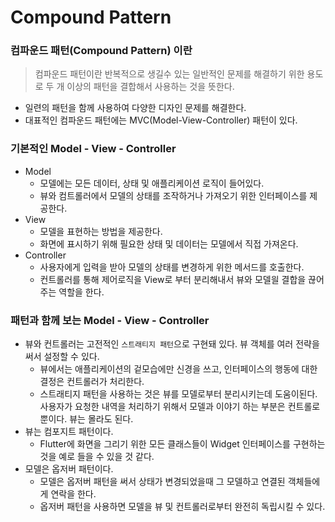 # Compound Pattern

### 컴파운드 패턴(Compound Pattern) 이란

> 컴파운드 패턴이란 반복적으로 생길수 있는 일반적인 문제를 해결하기 위한 용도로 두 개 이상의 패턴을 결합해서 사용하는 것을 뜻한다.

- 일련의 패턴을 함께 사용하여 다양한 디자인 문제를 해결한다.
- 대표적인 컴파운드 패턴에는 MVC(Model-View-Controller) 패턴이 있다.

### 기본적인 Model - View - Controller

- Model
  - 모델에는 모든 데이터, 상태 및 애플리케이션 로직이 들어있다.
  - 뷰와 컴트롤러에서 모델의 상태를 조작하거나 가져오기 위한 인터페이스를 제공한다.
- View
  - 모델을 표현하는 방법을 제공한다.
  - 화면에 표시하기 위해 필요한 상태 및 데이터는 모델에서 직접 가져온다.
- Controller
  - 사용자에게 입력을 받아 모델의 상태를 변경하게 위한 메서드를 호출한다.
  - 컨트롤러를 통해 제어로직을 View로 부터 분리해내서 뷰와 모델읠 결합을 끊어주는 역할을 한다.

### 패턴과 함께 보는 Model - View - Controller

- 뷰와 컨트롤러는 고전적인 `스트래티지 패턴`으로 구현돼 있다. 뷰 객체를 여러 전략을 써서 설정할 수 있다.
  - 뷰에서는 애플리케이션의 겉모습에만 신경을 쓰고, 인터페이스의 행동에 대한 결정은 컨트롤러가 처리한다.
  - 스트래티지 패턴을 사용하는 것은 뷰를 모델로부터 분리시키는데 도움이된다. 사용자가 요청한 내역을 처리하기 위해서 모델과 이야기 하는 부분은 컨트롤로 뿐이다. 뷰는 몰라도 된다.
- 뷰는 컴포지트 패턴이다.
  - Flutter에 화면을 그리기 위한 모든 클래스들이 Widget 인터페이스를 구현하는 것을 예로 들을 수 있을 것 같다.
- 모델은 옵저버 패턴이다.
  - 모델은 옵저버 패턴을 써서 상태가 변경되었을때 그 모델하고 연결된 객체들에게 연락을 한다.
  - 옵저버 패턴을 사용하면 모델을 뷰 및 컨트롤러로부터 완전히 독립시킬 수 있다.
